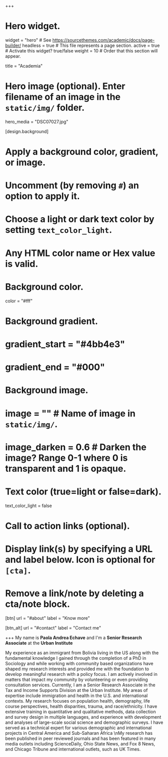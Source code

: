 +++
# Hero widget.
widget = "hero"  # See https://sourcethemes.com/academic/docs/page-builder/
headless = true  # This file represents a page section.
active = true  # Activate this widget? true/false
weight = 10  # Order that this section will appear.

title = "Academia"

# Hero image (optional). Enter filename of an image in the `static/img/` folder.
hero_media = "DSC07027.jpg"

[design.background]
  # Apply a background color, gradient, or image.
  #   Uncomment (by removing `#`) an option to apply it.
  #   Choose a light or dark text color by setting `text_color_light`.
  #   Any HTML color name or Hex value is valid.

  # Background color.
  color = "#fff"
  
  # Background gradient.
  # gradient_start = "#4bb4e3"
  # gradient_end = "#000"
  
  # Background image.
  # image = ""  # Name of image in `static/img/`.
  # image_darken = 0.6  # Darken the image? Range 0-1 where 0 is transparent and 1 is opaque.

  # Text color (true=light or false=dark).
  text_color_light = false

# Call to action links (optional).
#   Display link(s) by specifying a URL and label below. Icon is optional for `[cta]`.
#   Remove a link/note by deleting a cta/note block.
[btn]
  url = "#about"
  label = "Know more"
  
[btn_alt]
  url = "#contact"
  label = "Contact me"

+++
My name is **Paola Andrea Echave** and I'm a **Senior Research Associate** at the **Urban Institute** 

My experience as an immigrant from Bolivia living in the US along with the fundamental knowledge I gained through the completion of a PhD in Sociology and while working with community based organizations have shaped my research interests and provided me with the foundation to develop meaningful research with a policy focus. I am actively involved in matters that impact my community by volunteering or even providing consultation services. Currently, I am a Senior Research Associate in the Tax and Income Supports Division at the Urban Institute. My areas of expertise include immigration and health in the U.S. and international contexts. My research focuses on population health, demography, life course perspectives, health disparities, trauma, and race/ethnicity. I have extensive training in quantitative and qualitative methods, data collection and survey design in multiple languages, and experience with development and analyses of large-scale social science and demographic surveys. I have served as a technical expert for various demographic and international projects in Central America and Sub-Saharan Africa \nMy research has been published in peer reviewed journals and has been featured in many media outlets including ScienceDaily, Ohio State News, and Fox 8 News, and Chicago Tribune and international outlets, such as UK Times. 
